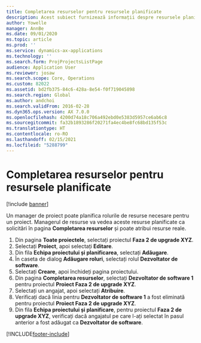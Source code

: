```yaml
---
title: Completarea resurselor pentru resursele planificate
description: Acest subiect furnizează informații despre resursele planificate pentru un proiect.
author: Yowelle
manager: AnnBe
ms.date: 09/01/2020
ms.topic: article
ms.prod: ''
ms.service: dynamics-ax-applications
ms.technology: ''
ms.search.form: ProjProjectsListPage
audience: Application User
ms.reviewer: josaw
ms.search.scope: Core, Operations
ms.custom: 82022
ms.assetid: bd2fb375-84c6-428a-8e54-f0f719045898
ms.search.region: Global
ms.author: andchoi
ms.search.validFrom: 2016-02-28
ms.dyn365.ops.version: AX 7.0.0
ms.openlocfilehash: 4200d74a18c706a492ebd0e5383d5957ce6ab6c8
ms.sourcegitcommit: fa32b1893286f20271fa4ec4be8fc68bd135f53c
ms.translationtype: HT
ms.contentlocale: ro-RO
ms.lasthandoff: 02/15/2021
ms.locfileid: "5288799"
---
```

# <a name="resource-fulfillment-for-planned-resources"></a>Completarea resurselor pentru resursele planificate

[!include [banner](../includes/banner.md)]

Un manager de proiect poate planifica rolurile de resurse necesare pentru un proiect. Managerul de resurse va vedea aceste resurse planificate ca solicitări în pagina **Completarea resurselor** și poate atribui resurse reale.

1. Din pagina **Toate proiectele**, selectați proiectul **Faza 2 de upgrade XYZ**.
2. Selectați **Proiect**, apoi selectați **Editare**.
3. Din fila **Echipa proiectului și planificarea**, selectați **Adăugare**.
4. În caseta de dialog **Adăugare roluri**, selectați rolul **Dezvoltator de software**.
5. Selectați **Creare**, apoi închideți pagina proiectului.
6. Din pagina **Completarea resurselor**, selectați **Dezvoltator de software 1** pentru proiectul **Proiect Faza 2 de upgrade XYZ**.
7. Selectați un angajat, apoi selectați **Atribuire**.
8. Verificați dacă linia pentru **Dezvoltator de software 1** a fost eliminată pentru proiectul **Proiect Faza 2 de upgrade XYZ**.
9. Din fila **Echipa proiectului și planificare**, pentru proiectul **Faza 2 de upgrade XYZ**, verificați dacă angajatul pe care l-ați selectat în pasul anterior a fost adăugat ca **Dezvoltator de software**.


[!INCLUDE[footer-include](../includes/footer-banner.md)]